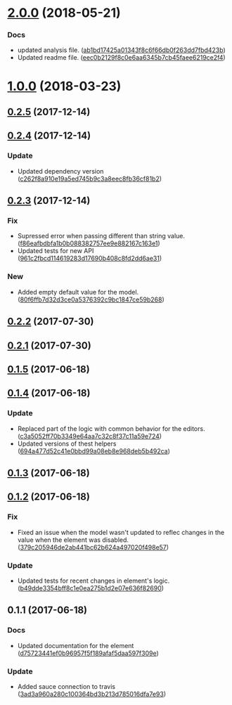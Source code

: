 <a name="2.0.0"></a>
# [2.0.0](https://github.com/advanced-rest-client/form-data-editor/compare/0.2.4...2.0.0) (2018-05-21)


### Docs

* updated analysis file. ([ab1bd17425a01343f8c6f66db0f263dd7fbd423b](https://github.com/advanced-rest-client/form-data-editor/commit/ab1bd17425a01343f8c6f66db0f263dd7fbd423b))
* Updated readme file. ([eec0b2129f8c0e6aa6345b7cb45faee6219ce2f4](https://github.com/advanced-rest-client/form-data-editor/commit/eec0b2129f8c0e6aa6345b7cb45faee6219ce2f4))



<a name="1.0.0"></a>
# [1.0.0](https://github.com/advanced-rest-client/form-data-editor/compare/0.2.4...1.0.0) (2018-03-23)




<a name="0.2.5"></a>
## [0.2.5](https://github.com/advanced-rest-client/form-data-editor/compare/0.2.4...0.2.5) (2017-12-14)




<a name="0.2.4"></a>
## [0.2.4](https://github.com/advanced-rest-client/form-data-editor/compare/0.2.3...0.2.4) (2017-12-14)


### Update

* Updated dependency version ([c262f8a910e19a5ed745b9c3a8eec8fb36cf81b2](https://github.com/advanced-rest-client/form-data-editor/commit/c262f8a910e19a5ed745b9c3a8eec8fb36cf81b2))



<a name="0.2.3"></a>
## [0.2.3](https://github.com/advanced-rest-client/form-data-editor/compare/0.2.1...0.2.3) (2017-12-14)


### Fix

* Supressed error when passing different than string value. ([f86eafbdbfa1b0b088382757ee9e882167c163e1](https://github.com/advanced-rest-client/form-data-editor/commit/f86eafbdbfa1b0b088382757ee9e882167c163e1))
* Updated tests for new API ([961c2fbcd114619283d17690b408c8fd2dd6ae31](https://github.com/advanced-rest-client/form-data-editor/commit/961c2fbcd114619283d17690b408c8fd2dd6ae31))

### New

* Added empty default value for the model. ([80f6ffb7d32d3ce0a5376392c9bc1847ce59b268](https://github.com/advanced-rest-client/form-data-editor/commit/80f6ffb7d32d3ce0a5376392c9bc1847ce59b268))



<a name="0.2.2"></a>
## [0.2.2](https://github.com/advanced-rest-client/form-data-editor/compare/0.2.1...0.2.2) (2017-07-30)




<a name="0.2.1"></a>
## [0.2.1](https://github.com/advanced-rest-client/form-data-editor/compare/0.1.5...0.2.1) (2017-07-30)




<a name="0.1.5"></a>
## [0.1.5](https://github.com/advanced-rest-client/form-data-editor/compare/0.1.4...v0.1.5) (2017-06-18)




<a name="0.1.4"></a>
## [0.1.4](https://github.com/advanced-rest-client/form-data-editor/compare/0.1.3...v0.1.4) (2017-06-18)


### Update

* Replaced part of the logic with common behavior for the editors. ([c3a5052ff70b3349e64aa7c32c8f37c11a59e724](https://github.com/advanced-rest-client/form-data-editor/commit/c3a5052ff70b3349e64aa7c32c8f37c11a59e724))
* Updated versions of thest helpers ([694a477d52c41e0bbd99a08eb8e968deb5b492ca](https://github.com/advanced-rest-client/form-data-editor/commit/694a477d52c41e0bbd99a08eb8e968deb5b492ca))



<a name="0.1.3"></a>
## [0.1.3](https://github.com/advanced-rest-client/form-data-editor/compare/0.1.2...v0.1.3) (2017-06-18)




<a name="0.1.2"></a>
## [0.1.2](https://github.com/advanced-rest-client/form-data-editor/compare/0.1.1...v0.1.2) (2017-06-18)


### Fix

* Fixed an issue when the model wasn't updated to reflec changes in the value when the element was disabled. ([379c205946de2ab441bc62b624a497020f498e57](https://github.com/advanced-rest-client/form-data-editor/commit/379c205946de2ab441bc62b624a497020f498e57))

### Update

* Updated tests for recent changes in element's logic. ([b49dde3354bff8c1e0ea275b1d2e07e636f82690](https://github.com/advanced-rest-client/form-data-editor/commit/b49dde3354bff8c1e0ea275b1d2e07e636f82690))



<a name="0.1.1"></a>
## 0.1.1 (2017-06-18)


### Docs

* Updated documentation for the element ([d75723441ef0b96957f5f189afaf5daa597f309e](https://github.com/advanced-rest-client/form-data-editor/commit/d75723441ef0b96957f5f189afaf5daa597f309e))

### Update

* Added sauce connection to travis ([3ad3a960a280c100364bd3b213d785016dfa7e93](https://github.com/advanced-rest-client/form-data-editor/commit/3ad3a960a280c100364bd3b213d785016dfa7e93))




